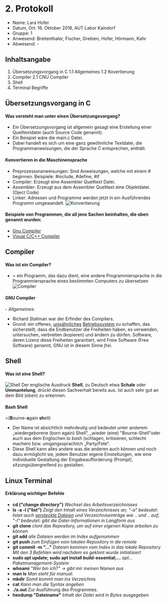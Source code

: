  # 2. Protokoll	
 - Name: Lara Hofer
 - Datum, Ort: 16. Oktober 2018, AUT Labor Kaindorf
 - Gruppe: 1
 - Anwesend: Breitenthaler, Fischer, Grebien, Hofer, Hörmann, Kahr
 - Abwesend: -

## Inhaltsangabe

 1. Übersetzungsvorgang in C
	 1.1 Allgemeines
	 1.2 Kovertierung
 2. Compiler
	 2.1 CNU Compiler
3. Shell
4. Terminal Begriffe

## Übersetzungsvorgang in C
#### Was versteht man unter einen Übersetzungsvorgang?

 - Ein Übersetzungsvorgang ist allgemein gesagt eine Erstellung einer Quelltextdatei (auch Source Code genannt).
 - Ein Beispiel wäre die main.c Datei.
 - Dabei handelt es sich um eine ganz gewöhnliche Textdatei, die Programmanweisungen, die der Sprache C entsprechen, enthält.

#### Konvertieren in die Maschinensprache
 - Preprozessoranweisungen:
	  Sind Anweisungen, welche mit einem # beginnen. Beispiele: #include, #define, #if 
 - Compiler:
	  Erzeugt eine Assembler Quelltext Datei.
 - Assembler:
	  Erzeugt aus dem Assembler Quelltext eine Objektdatei.  (Oject Code) 
 - Linker:
	  Adressen und Programme werden jetzt in ein Ausführendes Programm umgewandelt.
	  ![Konvertierung](https://www.tutorialspoint.com/de/compiler_design/images/language_processing_system.jpg)
 
 #### Beispiele von Programmen, die all jene Sachen beinhalten, die oben genannt wurden:

 - [Gnu Compiler](https://de.wikipedia.org/wiki/GNU_Compiler_Collection)
 - [Visual C/C++ Compiler](https://de.wikipedia.org/wiki/Visual_C++)
 


## Compiler
#### Was ist ein Compiler?
-  = ein Programm, das dazu dient, eine andere Programmiersprache in die Programmiersprache eines bestimmten Computers zu übersetzen
![Compiler](https://www.ilsb.tuwien.ac.at/~pahr/317.530/_images/Compiler.png)
#### GNU Compiler

 *- Allgemeines:*
  - Richard Stallman war der Erfinder des Compilers.
  - Grund: ein offenes, [unixähnliches](https://de.wikipedia.org/wiki/Unixoides_System "Unixoides System") [Betriebssystem](https://de.wikipedia.org/wiki/Betriebssystem "Betriebssystem") zu schaffen, das sicherstellt, dass die Endbenutzer die Freiheiten haben, es verwenden, untersuchen, verbreiten (kopieren) und ändern zu dürfen. Software, deren Lizenz diese Freiheiten garantiert, wird Freie Software (Free Software) genannt, GNU ist in diesem Sinne _frei_.
 
## Shell
#### Was ist eine Shell?
![Shell](https://www.selflinux.org/selflinux/bilder/was_ist_shell_shell_funktionsweise01.png)
Der englische Ausdruck **Shell**, zu Deutsch etwa **Schale** oder **Ummantelung**, drückt diesen Sachverhalt bereits aus. Ist auch sehr gut an dem Bild (oben) zu erkennen.

#### Bash Shell
=(**B**ourne-**a**gain **sh**ell)
- Der Name ist absichtlich mehrdeutig und bedeutet unter anderem „wiedergeborene (born again) Shell“, „wieder (eine) "Bourne-Shell"oder auch aus dem Englischen _to bash_ (schlagen, kritisieren, schlecht machen) bzw. umgangssprachlich „Party/Fete“.
- Diese Shell kann alles andere was die anderen auch können und noch dazu ermöglicht sie, jedem Benutzer eigene Einstellungen, wie eine individuelle Gestaltung der Eingabeaufforderung (Prompt), sitzungsübergreifend zu gestalten.
## Linux Terminal
#### Erklärung wichtiger Befehle
 - **cd  ("change directory")**
*Wechsel des Arbeitsverzeichnisses*
 - **ls -a -l	("list")**
 *Zeigt den Inhalt eines Verzeichnisses an; 
 "-a" bedeutet: listet auch [versteckte Dateien](https://wiki.ubuntuusers.de/Versteckte_Dateien/) und Verzeichniseinträge wie .. und .. auf;
 "-l" bedeutet: gibt die Datei-Informationen in Langform aus*
 - **git clone**
 *clont das Repository, um auf einer eigenen Kopie arbeiten zu können*
 - **git add** 
 *alle Dateien werden im Index aufgenommen*
 - **git push**
 *zum Einfügen vom lokalen Repository in die remote*
 - **git commit -m "..."** 
*Dateien kommen vom Index in das lokale Repository
 Mit den 3 Befehlen wird nachdem es geklont wurde initialisiert*
 - **sudo apt update; sudo apt install build-essential;...**
 *apt... Paketmanagement-System*
 - **whoami**
 *"Wer bin ich?" -> gibt mir meinen Namen aus*
 - **man ls**
 *Man steht für manual.*
 - **mkdir**
 *Somit kommt man ins Verzeichnis.*
 - **cat**
 *Kann man die Syntax angeben*
 - **./a.out**
 Zur Ausführung des Programmes.
- **hexdump "Dateiname"**
*Inhalt der Datei wird in Bytes ausgegeben*

 
















